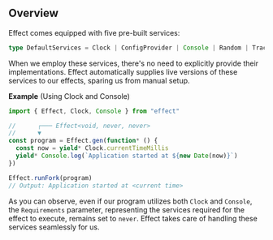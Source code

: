 ## Overview

Effect comes equipped with five pre-built services:

```ts showLineNumbers=false
type DefaultServices = Clock | ConfigProvider | Console | Random | Tracer
```

When we employ these services, there's no need to explicitly provide their implementations. Effect automatically supplies live versions of these services to our effects, sparing us from manual setup.

**Example** (Using Clock and Console)

```ts twoslash
import { Effect, Clock, Console } from "effect"

//      ┌─── Effect<void, never, never>
//      ▼
const program = Effect.gen(function* () {
  const now = yield* Clock.currentTimeMillis
  yield* Console.log(`Application started at ${new Date(now)}`)
})

Effect.runFork(program)
// Output: Application started at <current time>
```

As you can observe, even if our program utilizes both `Clock` and `Console`, the `Requirements` parameter, representing the services required for the effect to execute, remains set to `never`.
Effect takes care of handling these services seamlessly for us.
